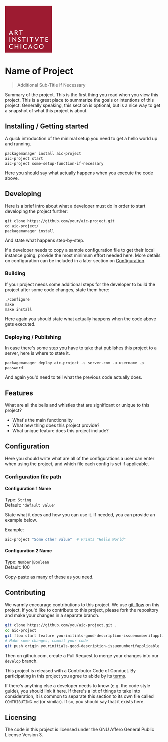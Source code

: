 ![Art Institute of Chicago](aic-logo.gif)

# Name of Project
> Additional Sub-Title If Necessary

Summary of the project. This is the first thing you read when you view this 
project. This is a great place to summarize the goals or intentions of this 
project. Generally speaking, this section is optional, but is a nice way to 
get a snapshot of what this project is about.

## Installing / Getting started

A quick introduction of the minimal setup you need to get a hello world up and
running.

```shell
packagemanager install aic-project
aic-project start
aic-project some-setup-function-if-necessary
```

Here you should say what actually happens when you execute the code above.

## Developing

Here is a brief intro about what a developer must do in order to start developing
the project further:

```shell
git clone https://github.com/your/aic-project.git
cd aic-project/
packagemanager install
```

And state what happens step-by-step.

If a developer needs to copy a sample configuration file to get their local instance 
going, provide the most minimum effort needed here. More details on configuration can 
be included in a later section on [Configuration](#configuration).

### Building

If your project needs some additional steps for the developer to build the
project after some code changes, state them here:

```shell
./configure
make
make install
```

Here again you should state what actually happens when the code above gets
executed.

### Deploying / Publishing

In case there's some step you have to take that publishes this project to a
server, here is where to state it.

```shell
packagemanager deploy aic-project -s server.com -u username -p password
```

And again you'd need to tell what the previous code actually does.

## Features

What are all the bells and whistles that are significant or unique to this project?

* What's the main functionality
* What new thing does this project provide?
* What unique feature does this project include?

## Configuration

Here you should write what are all of the configurations a user can enter when
using the project, and which file each config is set if applicable.

### Configuration file path

#### Configuration 1 Name
Type: `String`  
Default: `'default value'`

State what it does and how you can use it. If needed, you can provide
an example below.

Example:
```bash
aic-project "Some other value"  # Prints "Hello World"
```

#### Configuration 2 Name
Type: `Number|Boolean`  
Default: 100

Copy-paste as many of these as you need.

## Contributing

We warmly encourage contributions to this project. We use [git-flow](https://github.com/nvie/gitflow) 
on this project. If you'd like to contribute to this project, please fork 
the repository and make your changes in a separate branch.

```bash
git clone https://github.com/you/aic-project.git .
cd aic-project
git flow start feature yourinitials-good-description-issuenumberifapplicable
# Make some changes, commit your code
git push origin yourinitials-good-description-issuenumberifapplicable
```

Then on github.com, create a Pull Request to merge your changes into our 
`develop` branch. 

This project is released with a Contributor Code of Conduct. By participating in 
this project you agree to abide by its [terms](CODE_OF_CONDUCT.md).

If there's anything else a developer needs to know (e.g. the code style
guide), you should link it here. If there's a lot of things to take into
consideration, it is common to separate this section to its own file called
`CONTRIBUTING.md` (or similar). If so, you should say that it exists here.

## Licensing

The code in this project is licensed under the GNU Affero General Public 
License Version 3.
